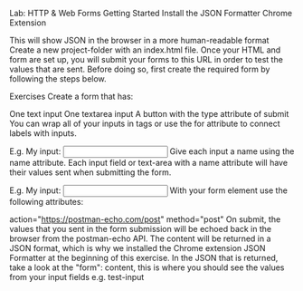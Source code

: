 Lab: HTTP & Web Forms
Getting Started
Install the JSON Formatter Chrome Extension

This will show JSON in the browser in a more human-readable format
Create a new project-folder with an index.html file. Once your HTML and form are set up, you will submit your forms to this URL in order to test the values that are sent. Before doing so, first create the required form by following the steps below.

Exercises
Create a form that has:

One text input
One textarea input
A button with the type attribute of submit
You can wrap all of your inputs in <label> tags or use the for attribute to connect labels with inputs.

E.g. <label>My input: <input type="text" /></label>
Give each input a name using the name attribute. Each input field or text-area with a name attribute will have their values sent when submitting the form.

E.g. <label>My input: <input type="text" name="test-input" /></label>
With your form element use the following attributes:

action="https://postman-echo.com/post"
method="post"
On submit, the values that you sent in the form submission will be echoed back in the browser from the postman-echo API. The content will be returned in a JSON format, which is why we installed the Chrome extension JSON Formatter at the beginning of this exercise. In the JSON that is returned, take a look at the "form": content, this is where you should see the values from your input fields e.g. test-input
